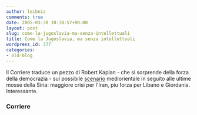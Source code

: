 ```yaml
---
author: leibniz
comments: true
date: 2005-03-30 10:38:57+00:00
layout: post
slug: come-la-jugoslavia-ma-senza-intellettuali
title: Come la Jugoslavia, ma senza intellettuali
wordpress_id: 377
categories:
- old-blog
---
```


Il Corriere traduce un pezzo di Robert Kaplan - che si sorprende della forza della democrazia - sul possibile [scenario](http://www.corriere.it/Primo_Piano/Documento/2005/03_Marzo/30/index.shtml)
mediorientale in seguito alle ultime mosse della Siria: maggiore crisi
per l'Iran, piu forza per Libano e Giordania. Interessante.  

  



### Corriere
